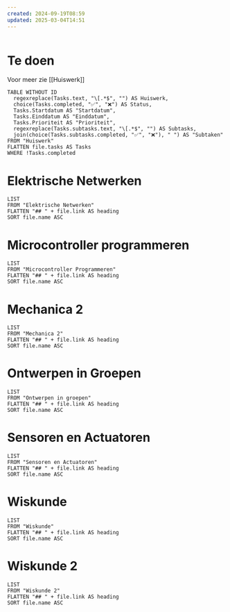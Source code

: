 ```yaml
---
created: 2024-09-19T08:59
updated: 2025-03-04T14:51
---
```

```toc
```

# Te doen
Voor meer zie [[Huiswerk]]
```dataview
TABLE WITHOUT ID 
  regexreplace(Tasks.text, "\[.*$", "") AS Huiswerk, 
  choice(Tasks.completed, "✅", "❌") AS Status, 
  Tasks.Startdatum AS "Startdatum", 
  Tasks.Einddatum AS "Einddatum",  
  Tasks.Prioriteit AS "Prioriteit", 
  regexreplace(Tasks.subtasks.text, "\[.*$", "") AS Subtasks, 
  join(choice(Tasks.subtasks.completed, "✅", "❌"), " ") AS "Subtaken"
FROM "Huiswerk"
FLATTEN file.tasks AS Tasks
WHERE !Tasks.completed
```

# Elektrische Netwerken
```dataview
LIST
FROM "Elektrische Netwerken"
FLATTEN "## " + file.link AS heading
SORT file.name ASC
```

# Microcontroller programmeren
```dataview
LIST
FROM "Microcontroller Programmeren"
FLATTEN "## " + file.link AS heading
SORT file.name ASC
```

# Mechanica 2
```dataview
LIST
FROM "Mechanica 2"
FLATTEN "## " + file.link AS heading
SORT file.name ASC
```

# Ontwerpen in Groepen 
```dataview
LIST
FROM "Ontwerpen in groepen"
FLATTEN "## " + file.link AS heading
SORT file.name ASC
```

# Sensoren en Actuatoren
```dataview
LIST
FROM "Sensoren en Actuatoren"
FLATTEN "## " + file.link AS heading
SORT file.name ASC
```

# Wiskunde
```dataview
LIST
FROM "Wiskunde"
FLATTEN "## " + file.link AS heading
SORT file.name ASC
```

# Wiskunde 2
```dataview
LIST
FROM "Wiskunde 2"
FLATTEN "## " + file.link AS heading
SORT file.name ASC


